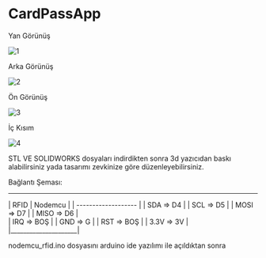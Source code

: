 # CardPassApp

Yan Görünüş

![1](https://github.com/eren5854/CardPassApp/assets/57590401/27107313-9524-47b9-b3ae-2d3faebe2d32)


Arka Görünüş

![2](https://github.com/eren5854/CardPassApp/assets/57590401/d009c465-6c52-442d-af23-9db284124a9b)


Ön Görünüş

![3](https://github.com/eren5854/CardPassApp/assets/57590401/3db39cfa-1c66-48bc-9e2a-167c2d2a43f9)


İç Kısım

![4](https://github.com/eren5854/CardPassApp/assets/57590401/7ff77e02-9cf7-4837-a9d2-4e59778207d8)

STL VE SOLIDWORKS dosyaları indirdikten sonra 3d yazıcıdan baskı alabilirsiniz yada tasarımı
zevkinize göre düzenleyebilirsiniz.

Bağlantı Şeması:
_______________________
| RFID   |   Nodemcu  |
| ------------------- |
| SDA    =>   D4      |
| SCL    =>   D5      |
| MOSI   =>   D7      |
| MISO   =>   D6      |   
| IRQ    =>   BOŞ     |
| GND    =>   G       |
| RST    =>   BOŞ     |
| 3.3V   =>   3V      |
|_____________________|

nodemcu_rfid.ino dosyasını arduino ide yazılımı ile açıldıktan sonra 
